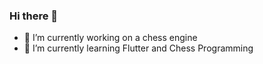 ### Hi there 👋

- 🔭 I’m currently working on a chess engine
- 🌱 I’m currently learning Flutter and Chess Programming

